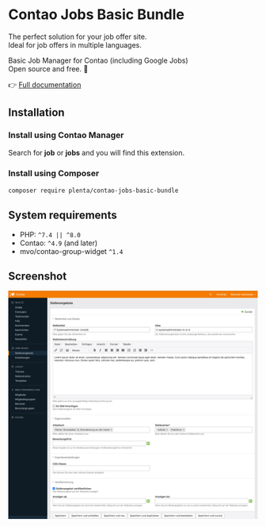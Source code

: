 # Contao Jobs Basic Bundle

The perfect solution for your job offer site.  
Ideal for job offers in multiple languages.

Basic Job Manager for Contao (including Google Jobs)  
Open source and free. 🚀  

👉 [Full documentation](https://plenta.io/contao-erweiterungen/jobs-basic)

## Installation

### Install using Contao Manager

Search for **job** or **jobs** and you will find this extension.

### Install using Composer

```bash
composer require plenta/contao-jobs-basic-bundle
```


## System requirements

- PHP: `^7.4 || ^8.0`
- Contao: `^4.9` (and later)
- mvo/contao-group-widget `^1.4`


## Screenshot

![Jobs-Backend-View](docs/jobs-basic-bundle-backend.png)